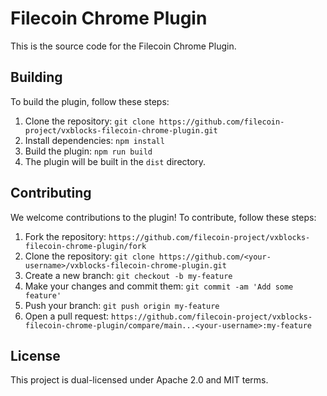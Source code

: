 # Filecoin Chrome Plugin

This is the source code for the Filecoin Chrome Plugin.

## Building

To build the plugin, follow these steps:

1. Clone the repository: `git clone https://github.com/filecoin-project/vxblocks-filecoin-chrome-plugin.git`
2. Install dependencies: `npm install`
3. Build the plugin: `npm run build`
4. The plugin will be built in the `dist` directory.

## Contributing

We welcome contributions to the plugin! To contribute, follow these steps:

1. Fork the repository: `https://github.com/filecoin-project/vxblocks-filecoin-chrome-plugin/fork`
2. Clone the repository: `git clone https://github.com/<your-username>/vxblocks-filecoin-chrome-plugin.git`
3. Create a new branch: `git checkout -b my-feature`
4. Make your changes and commit them: `git commit -am 'Add some feature'`
5. Push your branch: `git push origin my-feature`
6. Open a pull request: `https://github.com/filecoin-project/vxblocks-filecoin-chrome-plugin/compare/main...<your-username>:my-feature`


## License

This project is dual-licensed under Apache 2.0 and MIT terms.
